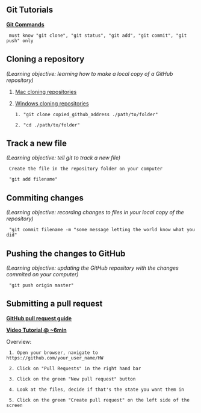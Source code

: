 ## Git Tutorials
**[Git Commands](https://confluence.atlassian.com/display/STASH/Basic+Git+commands)**

     must know "git clone", "git status", "git add", "git commit", "git push" only

## Cloning a repository
*(Learning objective: learning how to make a local copy of a GitHub repository)*

1. [Mac cloning repositories](https://help.github.com/articles/working-with-repositories/)

2. [Windows cloning repositories](https://help.github.com/articles/adding-repositories-with-github-for-windows/)
     
    `1. "git clone copied_github_address ./path/to/folder"`

    `2. "cd ./path/to/folder"`

## Track a new file
*(Learning objective: tell git to track a new file)*

     Create the file in the repository folder on your computer
     
     "git add filename"

## Commiting changes
*(Learning objective: recording changes to files in your local copy of the repository)*

     "git commit filename -m "some message letting the world know what you did"

## Pushing the changes to GitHub
*(Learning objective: updating the GitHub repository with the changes commited on your computer)*

     "git push origin master"


## Submitting a pull request

**[GitHub pull request guide](https://help.github.com/articles/using-pull-requests/)**

**[Video Tutorial @ ~6min](https://www.youtube.com/watch?v=oFYyTZwMyAg)**

Overview:

     1. Open your browser, navigate to https://github.com/your_user_name/HW

     2. Click on "Pull Requests" in the right hand bar

     3. Click on the green "New pull request" button

     4. Look at the files, decide if that's the state you want them in

     5. Click on the green "Create pull request" on the left side of the screen
